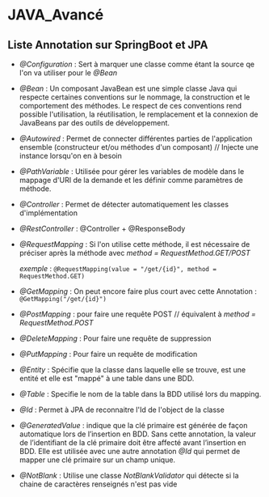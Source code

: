 # JAVA_Avancé

## Liste Annotation sur SpringBoot et JPA

* *@Configuration* : Sert à marquer une classe comme étant la source qe l'on va utiliser pour le *@Bean*

* *@Bean* : Un composant JavaBean est une simple classe Java qui respecte certaines conventions sur le nommage, la construction et le comportement des méthodes. Le respect de ces conventions rend possible l'utilisation, la réutilisation, le remplacement et la connexion de JavaBeans par des outils de développement.

* *@Autowired* : Permet de connecter différentes parties de l'application ensemble (constructeur et/ou méthodes d'un composant) // Injecte une instance lorsqu'on en à besoin

* *@PathVariable* :  Utilisée pour gérer les variables de modèle dans le mappage d'URI de la demande et les définir comme paramètres de méthode.

* *@Controller* : Permet de détecter automatiquement les classes d'implémentation 

* *@RestController* : @Controller + @ResponseBody

* *@RequestMapping* : Si l'on utilise cette méthode, il est nécessaire de préciser après la méthode avec *method = RequestMethod.GET/POST* 

  _exemple_ : `@RequestMapping(value = "/get/{id}", method = RequestMethod.GET)`

* *@GetMapping* : On peut encore faire plus court avec cette Annotation : `@GetMapping("/get/{id}")`

* *@PostMapping* : pour faire une requête POST // équivalent à *method = RequestMethod.POST*

* *@DeleteMapping* :   Pour faire une requête de suppression

* *@PutMapping* :  Pour faire un requête de modification  

* *@Entity* :  Spécifie que la classe dans laquelle elle se trouve, est une entité et elle est "mappé" à une table dans une BDD.

* *@Table* : Specifie le nom de la table dans la BDD utilisé lors du mapping.

* *@Id* : Permet à JPA de reconnaitre l'Id de l'object de la classe

* *@GeneratedValue* : indique que la clé primaire est générée de façon automatique lors de l’insertion en BDD. Sans cette annotation, la valeur de l’identifiant de la clé primaire doit être affecté avant l’insertion en BDD. Elle est utilisée avec une autre annotation _@Id_ qui permet de mapper une clé primaire sur un champ unique.

* *@NotBlank* : Utilise une classe *NotBlankValidator* qui détecte si la chaine de caractères renseignés n'est pas vide 



